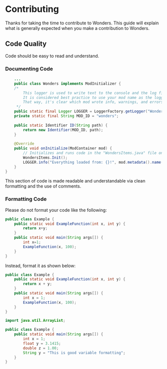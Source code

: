 # Contributing
Thanks for taking the time to contribute to Wonders. This guide will explain what is generally expected when you make a
contribution to Wonders.

## Code Quality
Code should be easy to read and understand.

### Documenting Code
```java
    ...
    public class Wonders implements ModInitializer {
    /*
        This logger is used to write text to the console and the log file.
        It is considered best practice to use your mod name as the logger's name.
        That way, it's clear which mod wrote info, warnings, and errors.
     */
    public static final Logger LOGGER = LoggerFactory.getLogger("Wonders");
    private static final String MOD_ID = "wonders";
    
    public static Identifier ID(String path) {
        return new Identifier(MOD_ID, path);
    }
    
    @Override
    public void onInitialize(ModContainer mod) {
        // Initializes and runs code in the "WondersItems.java" file on Minecraft startup
        WondersItems.Init();
        LOGGER.info("Everything loaded from: {}!", mod.metadata().name());
    }
}
```
This section of code is made readable and understandable via clean formatting and the use of comments.

### Formatting Code
Please do not format your code like the following:
```java
public class Example {
    public static void ExampleFunction(int x, int y) {
        return x+y;
    }
    public static void main(String args[]) {
        int x=1;
        ExampleFunction(x, 100);
    }
}
```

Instead, format it as shown below:
```java
public class Example {
    public static void ExampleFunction(int x, int y) {
        return x + y;
    }
    public static void main(String args[]) {
        int x = 1;
        ExampleFunction(x, 100);
    }
}
```

```java
import java.util.ArrayList;

public class Example {
    public static void main(String args[]) {
        int x = 1;
        float y = 3.1415;
        double z = 1.00;
        String y = "This is good variable formatting";
    }
}
```